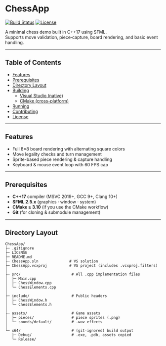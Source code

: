 # ChessApp

[![Build Status](https://img.shields.io/badge/build-passing-green)](#) [![License](https://img.shields.io/badge/license-MIT-blue)](#LICENSE)

A minimal chess demo built in C++17 using SFML.  
Supports move validation, piece‐capture, board rendering, and basic event handling.

---

## Table of Contents

- [Features](#features)  
- [Prerequisites](#prerequisites)  
- [Directory Layout](#directory-layout)  
- [Building](#building)  
  - [Visual Studio (native)](#visual-studio-native)  
  - [CMake (cross-platform)](#cmake-cross-platform)  
- [Running](#running)  
- [Contributing](#contributing)  
- [License](#license)  

---

## Features

- Full 8×8 board rendering with alternating square colors  
- Move legality checks and turn management  
- Sprite-based piece rendering & capture handling  
- Keyboard & mouse event loop with 60 FPS cap  

---

## Prerequisites

- **C++17** compiler (MSVC 2019+, GCC 9+, Clang 10+)  
- **SFML 2.5.x** (graphics · window · system)  
- **CMake ≥ 3.10** (if you use the CMake workflow)  
- **Git** (for cloning & submodule management)

---

## Directory Layout

```text
ChessApp/
├─ .gitignore
├─ LICENSE
├─ README.md
├─ ChessApp.sln              # VS solution
├─ ChessApp.vcxproj          # VS project (includes .vcxproj.filters)
│
├─ src/                       # All .cpp implementation files
│  ├─ Main.cpp
│  ├─ ChessWindow.cpp
│  └─ ChessElements.cpp
│
├─ include/                   # Public headers
│  ├─ ChessWindow.h
│  └─ ChessElements.h
│
├─ assets/                    # Game assets
│  ├─ pieces/                 # piece sprites (.png)
│  └─ sounds/default/         # .wav effects
│
└─ x64/                       # (git-ignored) build output
   ├─ Debug/                  # .exe, .pdb, assets copied
   └─ Release/

